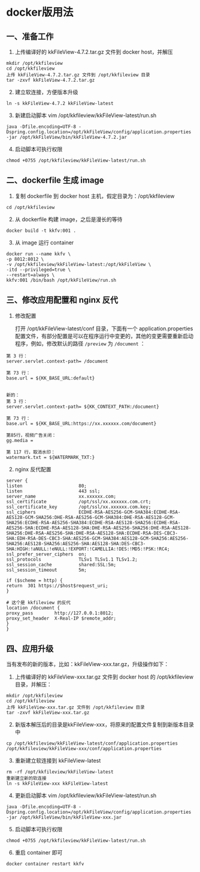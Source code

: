 # docker版用法

## 一、准备工作

1. 上传编译好的 kkFileView-4.7.2.tar.gz 文件到 docker host，并解压

```
mkdir /opt/kkfileview
cd /opt/kkfileview
上传 kkFileView-4.7.2.tar.gz 文件到 /opt/kkfileview 目录
tar -zxvf kkFileView-4.7.2.tar.gz 
```

2. 建立软连接，方便版本升级

```
ln -s kkFileView-4.7.2 kkFileView-latest
```

3. 新建启动脚本 vim /opt/kkfileview/kkFileView-latest/run.sh

```
java -Dfile.encoding=UTF-8 -Dspring.config.location=/opt/kkFileView/config/application.properties -jar /opt/kkFileView/bin/kkFileView-4.7.2.jar
```

4. 启动脚本可执行权限

```
chmod +0755 /opt/kkfileview/kkFileView-latest/run.sh
```

## 二、dockerfile 生成 image

1. 复制 dockerfile 到 docker host 主机，假定目录为：/opt/kkfileview

```
cd /opt/kkfileview
```

2. 从 dockerfile 构建 image，之后是漫长的等待

```
docker build -t kkfv:001 .
```

3. 从 image 运行 container

```
docker run --name kkfv \
-p 8012:8012 \
-v /opt/kkfileview/kkFileView-latest:/opt/kkFileView \
-itd --privileged=true \
--restart=always \
kkfv:001 /bin/bash /opt/kkFileView/run.sh
```

## 三、修改应用配置和 nginx 反代

1. 修改配置

    打开 /opt/kkFileView-latest/conf 目录，下面有一个 application.properties 配置文件，有部分配置是可以在程序运行中变更的，其他的变更需要重新启动程序，例如，修改默认的路径 `/preview` 为 `/document` ：

```
第 3 行：
server.servlet.context-path= /document

第 73 行：
base.url = ${KK_BASE_URL:default}


新的：
第 3 行：
server.servlet.context-path= ${KK_CONTEXT_PATH:/document}

第 73 行：
base.url = ${KK_BASE_URL:https://xx.xxxxxx.com/document}

第85行，视频广告关闭：
gg.media = 

第 117 行，取消水印：
watermark.txt = ${WATERMARK_TXT:}
```


2. nginx 反代配置

```
server {
listen                     80;
listen                     443 ssl;
server_name                xx.xxxxxx.com;
ssl_certificate            /opt/ssl/xx.xxxxxx.com.crt;
ssl_certificate_key        /opt/ssl/xx.xxxxxx.com.key;
ssl_ciphers                ECDHE-RSA-AES256-GCM-SHA384:ECDHE-RSA-AES128-GCM-SHA256:DHE-RSA-AES256-GCM-SHA384:DHE-RSA-AES128-GCM-SHA256:ECDHE-RSA-AES256-SHA384:ECDHE-RSA-AES128-SHA256:ECDHE-RSA-AES256-SHA:ECDHE-RSA-AES128-SHA:DHE-RSA-AES256-SHA256:DHE-RSA-AES128-SHA256:DHE-RSA-AES256-SHA:DHE-RSA-AES128-SHA:ECDHE-RSA-DES-CBC3-SHA:EDH-RSA-DES-CBC3-SHA:AES256-GCM-SHA384:AES128-GCM-SHA256:AES256-SHA256:AES128-SHA256:AES256-SHA:AES128-SHA:DES-CBC3-SHA:HIGH:!aNULL:!eNULL:!EXPORT:!CAMELLIA:!DES:!MD5:!PSK:!RC4;
ssl_prefer_server_ciphers  on;
ssl_protocols              TLSv1 TLSv1.1 TLSv1.2;
ssl_session_cache          shared:SSL:5m;
ssl_session_timeout        5m;

if ($scheme = http) {
return  301 https://$host$request_uri;
}

# 这个是 kkfileview 的反代
location /document {
proxy_pass        http://127.0.0.1:8012;
proxy_set_header  X-Real-IP $remote_addr;
}
}
```

## 四、应用升级

当有发布的新的版本，比如：kkFileView-xxx.tar.gz，升级操作如下：

1. 上传编译好的 kkFileView-xxx.tar.gz 文件到 docker host 的 /opt/kkfileview 目录，并解压：

```
mkdir /opt/kkfileview
cd /opt/kkfileview
上传 kkFileView-xxx.tar.gz 文件到 /opt/kkfileview 目录
tar -zxvf kkFileView-xxx.tar.gz 
```

2. 新版本解压后的目录是kkFileView-xxx，将原来的配置文件复制到新版本目录中

```
cp /opt/kkfileview/kkFileView-latest/conf/application.properties /opt/kkfileview/kkFileView-xxx/conf/application.properties
```

3. 重新建立软连接到 kkFileView-latest

```
rm -rf /opt/kkfileview/kkFileView-latest
重新建立新的软连接
ln -s kkFileView-xxx kkFileView-latest
```

4. 更新启动脚本 vim /opt/kkfileview/kkFileView-latest/run.sh

```
java -Dfile.encoding=UTF-8 -Dspring.config.location=/opt/kkFileView/config/application.properties -jar /opt/kkFileView/bin/kkFileView-xxx.jar
```

5. 启动脚本可执行权限

```
chmod +0755 /opt/kkfileview/kkFileView-latest/run.sh
```

6. 重启 container 即可

```
docker container restart kkfv
```

